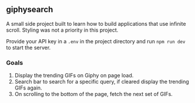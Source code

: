 ## giphysearch


A small side project built to learn how to build applications that use infinite scroll. Styling
was not a priority in this project.

Provide your API key in a `.env` in the project directory and run `npm run dev` to start the server.


### Goals

1. Display the trending GIFs on Giphy on page load.
2. Search bar to search for a specific query, if cleared display the trending GIFs again.
3. On scrolling to the bottom of the page, fetch the next set of GIFs.

